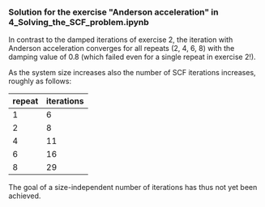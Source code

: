 ### Solution for the exercise "Anderson acceleration" in 4_Solving_the_SCF_problem.ipynb

In contrast to the damped iterations of exercise 2,
the iteration with Anderson acceleration converges for all repeats (2, 4, 6, 8)
with the damping value of 0.8 (which failed even for a single repeat in exercise 2!).

As the system size increases also the number of SCF iterations increases,
roughly as follows:

repeat | iterations
------ | -----------
   1   |  6
   2   |  8 
   4   | 11
   6   | 16
   8   | 29

The goal of a size-independent number of iterations has thus not yet been achieved.